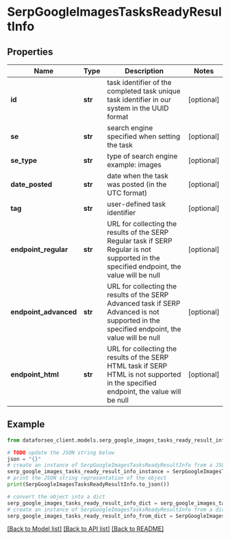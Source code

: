 # SerpGoogleImagesTasksReadyResultInfo


## Properties

Name | Type | Description | Notes
------------ | ------------- | ------------- | -------------
**id** | **str** | task identifier of the completed task unique task identifier in our system in the UUID format | [optional] 
**se** | **str** | search engine specified when setting the task | [optional] 
**se_type** | **str** | type of search engine example: images | [optional] 
**date_posted** | **str** | date when the task was posted (in the UTC format) | [optional] 
**tag** | **str** | user-defined task identifier | [optional] 
**endpoint_regular** | **str** | URL for collecting the results of the SERP Regular task if SERP Regular is not supported in the specified endpoint, the value will be null | [optional] 
**endpoint_advanced** | **str** | URL for collecting the results of the SERP Advanced task if SERP Advanced is not supported in the specified endpoint, the value will be null | [optional] 
**endpoint_html** | **str** | URL for collecting the results of the SERP HTML task if SERP HTML is not supported in the specified endpoint, the value will be null | [optional] 

## Example

```python
from dataforseo_client.models.serp_google_images_tasks_ready_result_info import SerpGoogleImagesTasksReadyResultInfo

# TODO update the JSON string below
json = "{}"
# create an instance of SerpGoogleImagesTasksReadyResultInfo from a JSON string
serp_google_images_tasks_ready_result_info_instance = SerpGoogleImagesTasksReadyResultInfo.from_json(json)
# print the JSON string representation of the object
print(SerpGoogleImagesTasksReadyResultInfo.to_json())

# convert the object into a dict
serp_google_images_tasks_ready_result_info_dict = serp_google_images_tasks_ready_result_info_instance.to_dict()
# create an instance of SerpGoogleImagesTasksReadyResultInfo from a dict
serp_google_images_tasks_ready_result_info_from_dict = SerpGoogleImagesTasksReadyResultInfo.from_dict(serp_google_images_tasks_ready_result_info_dict)
```
[[Back to Model list]](../README.md#documentation-for-models) [[Back to API list]](../README.md#documentation-for-api-endpoints) [[Back to README]](../README.md)


